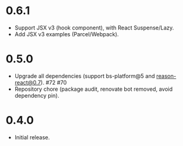 # 0.6.1

- Support JSX v3 (hook component), with React Suspense/Lazy.
- Add JSX v3 examples (Parcel/Webpack).

# 0.5.0

- Upgrade all dependencies (support bs-platform@5 and reason-react@0.7). #72 #70
- Repository chore (package audit, renovate bot removed, avoid dependency pin).

# 0.4.0

- Initial release.